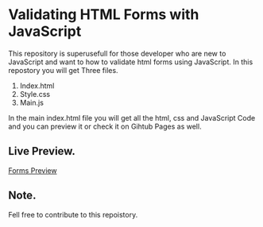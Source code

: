 # Validating HTML Forms with JavaScript
This repository is superusefull for those developer who are new to JavaScript and want to how to validate html forms using JavaScript.
In this repostory you will get Three files.

1. Index.html
2. Style.css
3. Main.js

In the main index.html file you will get all the html, css and JavaScript Code and you can preview it or check it on Gihtub Pages as well.

## Live Preview.
<a href="https://muhammadshakir-dev.github.io/Validating-forms-with-JavaScript/" target="_blank"> Forms Preview </a>

## Note.
Fell free to contribute to this repoistory. 


